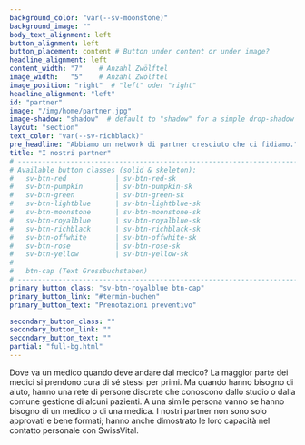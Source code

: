 ```yaml
---
background_color: "var(--sv-moonstone)"
background_image: ""
body_text_alignment: left
button_alignment: left
button_placement: content # Button under content or under image?
headline_alignment: left
content_width: "7"    # Anzahl Zwölftel
image_width:   "5"    # Anzahl Zwölftel
image_position: "right"  # "left" oder "right"
headline_alignment: "left"
id: "partner"
image: "/img/home/partner.jpg"
image-shadow: "shadow"  # default to "shadow" for a simple drop-shadow effect
layout: "section"
text_color: "var(--sv-richblack)"
pre_headline: "Abbiamo un network di partner cresciuto che ci fidiamo." 
title: "I nostri partner"
# ------------------------------------------------------------------------------
# Available button classes (solid & skeleton):
#   sv-btn-red            | sv-btn-red-sk
#   sv-btn-pumpkin        | sv-btn-pumpkin-sk
#   sv-btn-green          | sv-btn-green-sk
#   sv-btn-lightblue      | sv-btn-lightblue-sk
#   sv-btn-moonstone      | sv-btn-moonstone-sk
#   sv-btn-royalblue      | sv-btn-royalblue-sk
#   sv-btn-richblack      | sv-btn-richblack-sk
#   sv-btn-offwhite       | sv-btn-offwhite-sk
#   sv-btn-rose           | sv-btn-rose-sk
#   sv-btn-yellow         | sv-btn-yellow-sk
#
#   btn-cap (Text Grossbuchstaben)
# ------------------------------------------------------------------------------
primary_button_class: "sv-btn-royalblue btn-cap"
primary_button_link: "#termin-buchen"
primary_button_text: "Prenotazioni preventivo"

secondary_button_class: ""
secondary_button_link: ""
secondary_button_text: ""
partial: "full-bg.html"
---
```


Dove va un medico quando deve andare dal medico?
La maggior parte dei medici si prendono cura di sé stessi per primi. Ma quando hanno bisogno di aiuto, hanno una rete di persone discrete che conoscono dallo studio o dalla comune gestione di alcuni pazienti. A una simile persona vanno se hanno bisogno di un medico o di una medica. I nostri partner non sono solo approvati e bene formati; hanno anche dimostrato le loro capacità nel contatto personale con SwissVital.